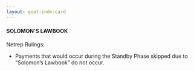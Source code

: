 ```yaml
---
layout: goat-indv-card
---
```


#### SOLOMON'S LAWBOOK

Netrep Rulings:

*   Payments that would occur during the Standby Phase skipped due to “Solomon’s Lawbook” do not occur.